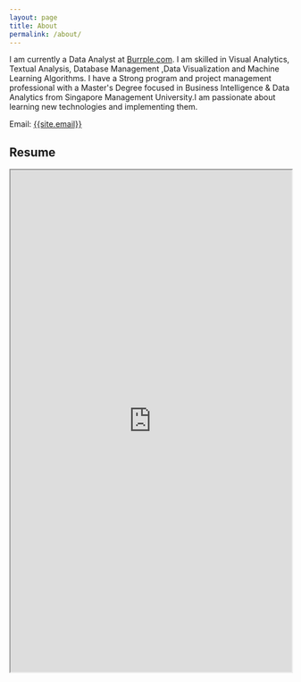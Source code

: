 ```yaml
---
layout: page
title: About
permalink: /about/
---
```

<p>
I am currently a Data Analyst at <a href="https://www.burpple.com/sg" target="_blank">Burrple.com</a>. I am skilled in Visual Analytics, Textual Analysis, Database Management ,Data Visualization and Machine Learning Algorithms. I have a Strong program and project management professional with a Master's Degree focused in Business Intelligence & Data Analytics from Singapore Management University.I am passionate about learning new technologies and implementing them. 
</p>

Email: <a href="mailto:{{site.email}}?Subject=From Blog Site:">{{site.email}}</a>

## Resume
<iframe src="https://drive.google.com/file/d/1L5dbI24kn_rOi3KJPXR5BKTGhDLJB_s_/view?usp=sharing" width="100%" height="900"></iframe>

